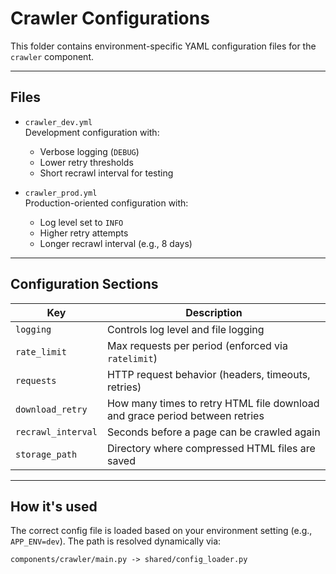 # Crawler Configurations

This folder contains environment-specific YAML configuration files for the `crawler` component.

---

## Files

- `crawler_dev.yml`  
  Development configuration with:
  - Verbose logging (`DEBUG`)
  - Lower retry thresholds
  - Short recrawl interval for testing

- `crawler_prod.yml`  
  Production-oriented configuration with:
  - Log level set to `INFO`
  - Higher retry attempts
  - Longer recrawl interval (e.g., 8 days)

---

## Configuration Sections

| Key                        | Description                                                                 |
|----------------------------|-----------------------------------------------------------------------------|
| `logging`                  | Controls log level and file logging                                         |
| `rate_limit`               | Max requests per period (enforced via `ratelimit`)                          |
| `requests`                 | HTTP request behavior (headers, timeouts, retries)                          |
| `download_retry`           | How many times to retry HTML file download and grace period between retries |
| `recrawl_interval`         | Seconds before a page can be crawled again                                  |
| `storage_path`             | Directory where compressed HTML files are saved                             |

---

## How it's used

The correct config file is loaded based on your environment setting (e.g., `APP_ENV=dev`). The path is resolved dynamically via:

```
components/crawler/main.py -> shared/config_loader.py
```
